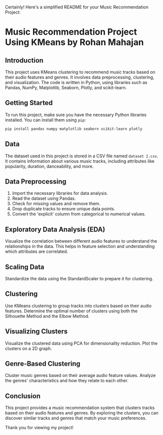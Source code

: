 Certainly! Here's a simplified README for your Music Recommendation Project:

# Music Recommendation Project Using KMeans by Rohan Mahajan

## Introduction

This project uses KMeans clustering to recommend music tracks based on their audio features and genres. It involves data preprocessing, clustering, and visualization. The code is written in Python, using libraries such as Pandas, NumPy, Matplotlib, Seaborn, Plotly, and scikit-learn.

## Getting Started

To run this project, make sure you have the necessary Python libraries installed. You can install them using `pip`:

```bash
pip install pandas numpy matplotlib seaborn scikit-learn plotly
```

## Data

The dataset used in this project is stored in a CSV file named `dataset 2.csv`. It contains information about various music tracks, including attributes like popularity, duration, danceability, and more.

## Data Preprocessing

1. Import the necessary libraries for data analysis.
2. Read the dataset using Pandas.
3. Check for missing values and remove them.
4. Drop duplicate tracks to ensure unique data points.
5. Convert the 'explicit' column from categorical to numerical values.

## Exploratory Data Analysis (EDA)

Visualize the correlation between different audio features to understand the relationships in the data. This helps in feature selection and understanding which attributes are correlated.

## Scaling Data

Standardize the data using the StandardScaler to prepare it for clustering.

## Clustering

Use KMeans clustering to group tracks into clusters based on their audio features. Determine the optimal number of clusters using both the Silhouette Method and the Elbow Method.

## Visualizing Clusters

Visualize the clustered data using PCA for dimensionality reduction. Plot the clusters on a 2D graph.

## Genre-Based Clustering

Cluster music genres based on their average audio feature values. Analyze the genres' characteristics and how they relate to each other.

## Conclusion

This project provides a music recommendation system that clusters tracks based on their audio features and genres. By exploring the clusters, you can discover similar tracks and genres that match your music preferences.

Thank you for viewing my project!
